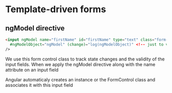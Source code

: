 # Template-driven forms

## ngModel directive

```html
<input ngModel name="firstName" id="firstName" type="text" class="form-control"
  #ngModelObject="ngModel" (change)="log(ngModelObject)" <!-- just to view NgModel object in console ---> 
/>
```

We use this form control class to track state changes and the validity of the input fields.
When we apply the ngModel directive along with the name attribute on an input field

Angular automaticaly creates an instance or the FormControl class and associates it with this input field
